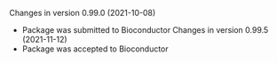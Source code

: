 Changes in version 0.99.0 (2021-10-08)  
+ Package was submitted to Bioconductor
Changes in version 0.99.5 (2021-11-12)
+ Package was accepted to Bioconductor 
